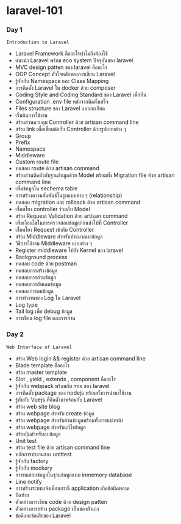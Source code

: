 # laravel-101
### Day 1 
``Introduction to Laravel `` 
- Laravel Framework คืออะไรทำไมถึงต้องใช้ 
- แนะนำ Laravel พร้อม eco system ปัจจุบันของ laravel
- MVC design patten ของ laravel คืออะไร
- OOP Concept หัวใจหลักของการเขียน Laravel 
- รู้จักกับ Namespace และ Class Mapping 
- การติดตั้ง Laravel ใน docker ด้วย composer 
- Coding Style and Coding Standard ของ Laravel เพื่อทีม
- Configuration .env file หลังจากติดตั้งเสร็จ
- Files structure ของ Laravel แบบละเอียด
- เริ่มต้นการใช้งาน
- สร้างส่วนควบคุม Controller ด้วย artisan command line 
- สร้าง link เพื่อเชื่อมต่อกับ Controller ด้วยรูปแบบต่าง ๆ 
- Group 
- Prefix 
- Namespace 
- Middleware 
- Custom route file 
- ทดสอบ route ด้วย artisan command 
- สร้างส่วนติดตัวกับฐานข้อมูลด้วย Model พร้อมทั้ง Migration file ด้วย artisan command line 
- เพิ่มข้อมูลใน sechema table 
- การสร้างความสัมพันธ์ในรูบแบบต่าง ๆ (relationship) 
- ทดสอบ migration และ rollback ด้วย artisan command  
- เชื่อมโยง controller ร่วมกับ Model 
- สร้าง Request Validation ด้วย artisan command 
- เพิ่มเงื่อนไขในการตรวจสอบข้อมูลก่อนส่งไปที่ Controller
- เชื่อมโยง Request เข้ากับ Controller 
- สร้าง Middleware สำหรับประมวลผลข้อมูล
- วิธีการใช้งาน Middleware แบบต่าง ๆ 
- Register middleware ไปยัง Kernel ของ laravel 
- Background process 
- ทดสอบ code ด้วย postman 
- ทดสอบการสร้างข้อมูล
- ทดสอบการอ่านข้อมูล
- ทดสอบการอัพเดตข้อมูล
- ทดสอลการลบข้อมูล
- การทำงานของ Log ใน Laravel 
- Log type 
- Tail log เพื่อ debug ข้อมูล 
- การเขียน log file และการอ่าน 

### Day 2
``Web Interface of Laravel``  
- สร้าง Web login && register ด้วย artisan command line 
- Blade template คืออะไร 
- สร้าง master template 
- Slot , yield , extends , component คืออะไร
- รู้จักกับ webpack พร้อมกับ mix ของ laravel 
- การติดตั้ง package ของ nodejs พร้อมทั้งการนำมาใช้งาน 
- รู้กับกับ Vuejs ที่ติดตั้งมาพร้อมกับ Laravel 
- สร้าง web site blog 
- สร้าง webpage สำหรับ create ข้อมูล 
- สร้าง webpage สำหรับอ่านข้อมูลพร้อมทั้งการแบ่งหน้า 
- สร้าง webpage สำหรับแก้ไขข้อมูล 
- สร้างปุ่มสำหรับลบข้อมูล 
- Unit test 
- สร้าง test file ด้วย artisan command line 
- หลักการทำงานของ unittest 
- รู้จักกับ factory 
- รู้จักกับ mockery 
- การทดสอบข้อมูลในฐานข้อมูลแบบ inmemory database 
- Line notify 
- การสร้างระบบแจ้งเตือนกรณี application เกิดข้อผิดพลาด 
- ปิดท้าย
- ตัวอย่างการเขียน code ด้วย design patten 
- ตัวอย่างการสร้าง package เป็นของตัวเอง 
- ข้อดีและข้อเสียของ Laravel 
